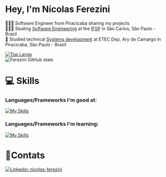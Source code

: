 # Hey, I'm Nícolas Ferezini

👨🏻‍💻 Software Engineer from Piracicaba sharing my projects</br>
👨🏻‍🎓 Studing [Software Engineering](https://youtu.be/O753uuutqH8?si=APPPozTD0vf2FgS4) at the [IFSP](https://scl.ifsp.edu.br/index.php/cursos.html?id=1762:bacharelado-em-engenharia-de-software&catid=61) in São Carlos, São Paulo - Brazil </br>
📓 Studied technical [Systems development](https://youtu.be/_MeRB4pPQKg?si=mZ86bc3gdqIbbsBz) at ETEC Dep. Ary de Camargo in Piracicaba, São Paulo - Brazil</br>

[![Top Langs](https://github-readme-stats.vercel.app/api/top-langs/?username=fereziniNi&hide=hack)](https://github.com/fereziniNi/github-readme-stats)</br>
![Ferezini GitHub stats](https://github-readme-stats.vercel.app/api?username=fereziniNi&theme=github_dark&show_icons=true)    
# 💻 Skills
### Languages/Frameworks I'm good at:
[![My Skills](https://skillicons.dev/icons?i=html,css,js,php,mysql&perline=3)](https://skillicons.dev)
          

### Languages/Frameworks I'm learning:
[![My Skills](https://skillicons.dev/icons?i=c,java,git,linux&perline=2)](https://skillicons.dev)

          
          

# 📱Contats
[![Linkedin: nicolas-ferezini](https://img.shields.io/badge/-NicolasFerezini-blue?style=flat-square&logo=Linkedin&logoColor=white&link=https://www.linkedin.com/in/nicolas-ferezini/)](https://www.linkedin.com/in/nicolas-ferezini-4b9464308/)
